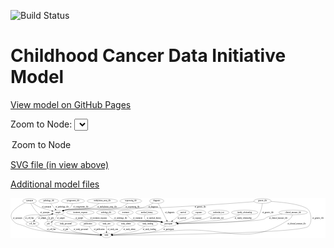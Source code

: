 <link rel='stylesheet' href="assets/style.css">
<link rel='stylesheet' href="https://unpkg.com/leaflet@1.5.1/dist/leaflet.css" integrity="sha512-xwE/Az9zrjBIphAcBb3F6JVqxf46+CDLwfLMHloNu6KEQCAWi6HcDUbeOfBIptF7tcCzusKFjFw2yuvEpDL9wQ==" crossorigin="">
<script type="text/javascript" src="https://code.jquery.com/jquery-3.2.1.min.js"></script>
<script type="text/javascript"  src="https://unpkg.com/leaflet@1.5.1/dist/leaflet.js"></script>
<script type="text/javascript" src="assets/actions.js"></script>

![Build Status](https://github.com/CBIIT/ccdi-model/actions/workflows/model-test-and-deploy.yml/badge.svg)

# Childhood Cancer Data Initiative Model

[View model on GitHub Pages](https://cbiit.github.io/ccdi-model/)



Zoom to Node: <select id="node_select">
  <option value="">Zoom to Node</option>
</select>
<div id="model"></div>

<p>
<a href="./model-desc/ccdi-model.svg">SVG file (in view above)</a>
<p>
<a href="./model-desc">Additional model files</a>
<div id='graph' style='display:off;'>
<svg width="2396pt" height="305pt"
 viewBox="0.00 0.00 2396.29 305.00" xmlns="http://www.w3.org/2000/svg" xmlns:xlink="http://www.w3.org/1999/xlink">
<g id="graph0" class="graph" transform="scale(1 1) rotate(0) translate(4 301)">
<title>Perl</title>
<polygon fill="#ffffff" stroke="transparent" points="-4,4 -4,-301 2392.2864,-301 2392.2864,4 -4,4"/>
<!-- methylation_array_file -->
<g id="node1" class="node">
<title>methylation_array_file</title>
<ellipse fill="none" stroke="#000000" cx="694.2864" cy="-279" rx="115.8798" ry="18"/>
<text text-anchor="middle" x="694.2864" y="-275.3" font-family="Times,serif" font-size="14.00" fill="#000000">methylation_array_file</text>
</g>
<!-- sample -->
<g id="node8" class="node">
<title>sample</title>
<ellipse fill="none" stroke="#000000" cx="357.2864" cy="-192" rx="44.393" ry="18"/>
<text text-anchor="middle" x="357.2864" y="-188.3" font-family="Times,serif" font-size="14.00" fill="#000000">sample</text>
</g>
<!-- methylation_array_file&#45;&gt;sample -->
<g id="edge4" class="edge">
<title>methylation_array_file&#45;&gt;sample</title>
<path fill="none" stroke="#000000" d="M670.228,-261.2073C653.2578,-249.6541 629.4995,-235.4133 606.2864,-228 524.2197,-201.7914 497.6848,-227.2839 413.2864,-210 408.9485,-209.1116 404.4736,-208.0079 400.0325,-206.7871"/>
<polygon fill="#000000" stroke="#000000" points="401.0116,-203.4269 390.4305,-203.966 399.0384,-210.143 401.0116,-203.4269"/>
<text text-anchor="middle" x="730.7864" y="-231.8" font-family="Times,serif" font-size="14.00" fill="#000000">of_methylation_array_file</text>
</g>
<!-- survival -->
<g id="node2" class="node">
<title>survival</title>
<ellipse fill="none" stroke="#000000" cx="1309.2864" cy="-192" rx="48.1917" ry="18"/>
<text text-anchor="middle" x="1309.2864" y="-188.3" font-family="Times,serif" font-size="14.00" fill="#000000">survival</text>
</g>
<!-- participant -->
<g id="node24" class="node">
<title>participant</title>
<ellipse fill="none" stroke="#000000" cx="1198.2864" cy="-105" rx="62.2891" ry="18"/>
<text text-anchor="middle" x="1198.2864" y="-101.3" font-family="Times,serif" font-size="14.00" fill="#000000">participant</text>
</g>
<!-- survival&#45;&gt;participant -->
<g id="edge26" class="edge">
<title>survival&#45;&gt;participant</title>
<path fill="none" stroke="#000000" d="M1288.4082,-175.636C1271.4495,-162.344 1247.3102,-143.424 1228.2821,-128.5101"/>
<polygon fill="#000000" stroke="#000000" points="1230.2399,-125.5977 1220.2102,-122.1835 1225.9217,-131.1071 1230.2399,-125.5977"/>
<text text-anchor="middle" x="1299.7864" y="-144.8" font-family="Times,serif" font-size="14.00" fill="#000000">of_survival</text>
</g>
<!-- study_personnel -->
<g id="node3" class="node">
<title>study_personnel</title>
<ellipse fill="none" stroke="#000000" cx="417.2864" cy="-105" rx="87.1846" ry="18"/>
<text text-anchor="middle" x="417.2864" y="-101.3" font-family="Times,serif" font-size="14.00" fill="#000000">study_personnel</text>
</g>
<!-- study -->
<g id="node19" class="node">
<title>study</title>
<ellipse fill="none" stroke="#000000" cx="726.2864" cy="-18" rx="36.2938" ry="18"/>
<text text-anchor="middle" x="726.2864" y="-14.3" font-family="Times,serif" font-size="14.00" fill="#000000">study</text>
</g>
<!-- study_personnel&#45;&gt;study -->
<g id="edge23" class="edge">
<title>study_personnel&#45;&gt;study</title>
<path fill="none" stroke="#000000" d="M428.3479,-86.8851C436.3143,-75.5012 448.1297,-61.5815 462.2864,-54 498.9616,-34.3591 614.4367,-24.5458 679.8683,-20.4464"/>
<polygon fill="#000000" stroke="#000000" points="680.1504,-23.9358 689.9202,-19.8369 679.7267,-16.9486 680.1504,-23.9358"/>
<text text-anchor="middle" x="531.7864" y="-57.8" font-family="Times,serif" font-size="14.00" fill="#000000">of_study_personnel</text>
</g>
<!-- sequencing_file -->
<g id="node4" class="node">
<title>sequencing_file</title>
<ellipse fill="none" stroke="#000000" cx="911.2864" cy="-279" rx="83.3857" ry="18"/>
<text text-anchor="middle" x="911.2864" y="-275.3" font-family="Times,serif" font-size="14.00" fill="#000000">sequencing_file</text>
</g>
<!-- sequencing_file&#45;&gt;sample -->
<g id="edge25" class="edge">
<title>sequencing_file&#45;&gt;sample</title>
<path fill="none" stroke="#000000" d="M889.307,-261.6C872.9501,-249.7469 849.5246,-234.9849 826.2864,-228 738.3098,-201.5561 503.7116,-226.2004 413.2864,-210 408.8698,-209.2087 404.3196,-208.1588 399.8118,-206.9624"/>
<polygon fill="#000000" stroke="#000000" points="400.658,-203.5638 390.0796,-204.1527 398.7164,-210.2892 400.658,-203.5638"/>
<text text-anchor="middle" x="924.7864" y="-231.8" font-family="Times,serif" font-size="14.00" fill="#000000">of_sequencing_file</text>
</g>
<!-- exposure -->
<g id="node5" class="node">
<title>exposure</title>
<ellipse fill="none" stroke="#000000" cx="1428.2864" cy="-192" rx="53.0913" ry="18"/>
<text text-anchor="middle" x="1428.2864" y="-188.3" font-family="Times,serif" font-size="14.00" fill="#000000">exposure</text>
</g>
<!-- exposure&#45;&gt;participant -->
<g id="edge8" class="edge">
<title>exposure&#45;&gt;participant</title>
<path fill="none" stroke="#000000" d="M1405.1048,-175.5041C1388.5534,-164.3867 1365.394,-150.1363 1343.2864,-141 1317.4683,-130.3303 1287.7092,-122.2664 1261.8949,-116.5042"/>
<polygon fill="#000000" stroke="#000000" points="1262.3557,-113.023 1251.8419,-114.3305 1260.8763,-119.8649 1262.3557,-113.023"/>
<text text-anchor="middle" x="1415.7864" y="-144.8" font-family="Times,serif" font-size="14.00" fill="#000000">of_exposure</text>
</g>
<!-- publication -->
<g id="node6" class="node">
<title>publication</title>
<ellipse fill="none" stroke="#000000" cx="585.2864" cy="-105" rx="63.0888" ry="18"/>
<text text-anchor="middle" x="585.2864" y="-101.3" font-family="Times,serif" font-size="14.00" fill="#000000">publication</text>
</g>
<!-- publication&#45;&gt;study -->
<g id="edge13" class="edge">
<title>publication&#45;&gt;study</title>
<path fill="none" stroke="#000000" d="M594.0138,-86.72C600.0356,-75.852 608.9879,-62.5601 620.2864,-54 638.1769,-40.4455 661.4982,-31.7941 681.7094,-26.3804"/>
<polygon fill="#000000" stroke="#000000" points="682.7882,-29.7187 691.6459,-23.9057 681.0964,-22.9262 682.7882,-29.7187"/>
<text text-anchor="middle" x="671.2864" y="-57.8" font-family="Times,serif" font-size="14.00" fill="#000000">of_publication</text>
</g>
<!-- study_arm -->
<g id="node7" class="node">
<title>study_arm</title>
<ellipse fill="none" stroke="#000000" cx="726.2864" cy="-105" rx="59.5901" ry="18"/>
<text text-anchor="middle" x="726.2864" y="-101.3" font-family="Times,serif" font-size="14.00" fill="#000000">study_arm</text>
</g>
<!-- study_arm&#45;&gt;study -->
<g id="edge12" class="edge">
<title>study_arm&#45;&gt;study</title>
<path fill="none" stroke="#000000" d="M726.2864,-86.9735C726.2864,-75.1918 726.2864,-59.5607 726.2864,-46.1581"/>
<polygon fill="#000000" stroke="#000000" points="729.7865,-46.0033 726.2864,-36.0034 722.7865,-46.0034 729.7865,-46.0033"/>
<text text-anchor="middle" x="774.7864" y="-57.8" font-family="Times,serif" font-size="14.00" fill="#000000">of_study_arm</text>
</g>
<!-- cell_line -->
<g id="node9" class="node">
<title>cell_line</title>
<ellipse fill="none" stroke="#000000" cx="163.2864" cy="-105" rx="49.2915" ry="18"/>
<text text-anchor="middle" x="163.2864" y="-101.3" font-family="Times,serif" font-size="14.00" fill="#000000">cell_line</text>
</g>
<!-- sample&#45;&gt;cell_line -->
<g id="edge20" class="edge">
<title>sample&#45;&gt;cell_line</title>
<path fill="none" stroke="#000000" d="M319.9491,-182.0477C309.4121,-179.3348 297.9211,-176.466 287.2864,-174 248.8214,-165.0807 233.4526,-177.427 200.2864,-156 190.9145,-149.9453 183.1369,-140.619 177.1711,-131.5895"/>
<polygon fill="#000000" stroke="#000000" points="180.0055,-129.5143 171.8172,-122.7909 174.0255,-133.1531 180.0055,-129.5143"/>
<text text-anchor="middle" x="236.7864" y="-144.8" font-family="Times,serif" font-size="14.00" fill="#000000">of_sample</text>
</g>
<!-- pdx -->
<g id="node10" class="node">
<title>pdx</title>
<ellipse fill="none" stroke="#000000" cx="284.2864" cy="-105" rx="27.8951" ry="18"/>
<text text-anchor="middle" x="284.2864" y="-101.3" font-family="Times,serif" font-size="14.00" fill="#000000">pdx</text>
</g>
<!-- sample&#45;&gt;pdx -->
<g id="edge19" class="edge">
<title>sample&#45;&gt;pdx</title>
<path fill="none" stroke="#000000" d="M351.2553,-173.7541C347.2449,-163.4222 341.2449,-150.6722 333.2864,-141 327.6943,-134.2038 320.5473,-128.0159 313.4514,-122.761"/>
<polygon fill="#000000" stroke="#000000" points="315.4467,-119.8854 305.241,-117.0401 311.4448,-125.6287 315.4467,-119.8854"/>
<text text-anchor="middle" x="379.7864" y="-144.8" font-family="Times,serif" font-size="14.00" fill="#000000">of_sample</text>
</g>
<!-- sample&#45;&gt;participant -->
<g id="edge21" class="edge">
<title>sample&#45;&gt;participant</title>
<path fill="none" stroke="#000000" d="M384.4137,-177.708C409.3435,-165.3879 447.7146,-148.4442 483.2864,-141 623.2003,-111.7198 984.6708,-142.449 1126.2864,-123 1132.0107,-122.2139 1137.9388,-121.1508 1143.8237,-119.932"/>
<polygon fill="#000000" stroke="#000000" points="1144.6377,-123.3366 1153.6432,-117.7551 1143.1226,-116.5025 1144.6377,-123.3366"/>
<text text-anchor="middle" x="519.7864" y="-144.8" font-family="Times,serif" font-size="14.00" fill="#000000">of_sample</text>
</g>
<!-- cell_line&#45;&gt;sample -->
<g id="edge27" class="edge">
<title>cell_line&#45;&gt;sample</title>
<path fill="none" stroke="#000000" d="M128.0437,-117.942C107.1233,-127.5316 87.0399,-141.4172 100.2864,-156 128.3566,-186.9019 246.1679,-166.7797 287.2864,-174 295.1074,-175.3733 303.339,-177.1676 311.3005,-179.0908"/>
<polygon fill="#000000" stroke="#000000" points="310.6379,-182.533 321.1892,-181.5737 312.3427,-175.7437 310.6379,-182.533"/>
<text text-anchor="middle" x="140.7864" y="-144.8" font-family="Times,serif" font-size="14.00" fill="#000000">of_cell_line</text>
</g>
<!-- cell_line&#45;&gt;study -->
<g id="edge28" class="edge">
<title>cell_line&#45;&gt;study</title>
<path fill="none" stroke="#000000" d="M188.286,-89.3794C208.7142,-77.4602 238.7734,-61.8022 267.2864,-54 343.983,-33.013 578.7075,-22.903 679.5007,-19.4396"/>
<polygon fill="#000000" stroke="#000000" points="679.809,-22.9313 689.6855,-19.0967 679.5734,-15.9352 679.809,-22.9313"/>
<text text-anchor="middle" x="307.7864" y="-57.8" font-family="Times,serif" font-size="14.00" fill="#000000">of_cell_line</text>
</g>
<!-- pdx&#45;&gt;sample -->
<g id="edge30" class="edge">
<title>pdx&#45;&gt;sample</title>
<path fill="none" stroke="#000000" d="M278.3406,-122.8215C275.9905,-133.2574 275.1206,-146.2568 281.2864,-156 287.8128,-166.313 298.1806,-173.7294 309.1852,-179.0412"/>
<polygon fill="#000000" stroke="#000000" points="307.9376,-182.3142 318.5085,-183.0256 310.6885,-175.8774 307.9376,-182.3142"/>
<text text-anchor="middle" x="305.2864" y="-144.8" font-family="Times,serif" font-size="14.00" fill="#000000">of_pdx</text>
</g>
<!-- pdx&#45;&gt;study -->
<g id="edge31" class="edge">
<title>pdx&#45;&gt;study</title>
<path fill="none" stroke="#000000" d="M304.7687,-92.6191C325.715,-80.5988 359.587,-62.9026 391.2864,-54 444.374,-39.0907 600.965,-26.616 679.8123,-21.0765"/>
<polygon fill="#000000" stroke="#000000" points="680.2126,-24.5572 689.946,-20.3727 679.7275,-17.574 680.2126,-24.5572"/>
<text text-anchor="middle" x="415.2864" y="-57.8" font-family="Times,serif" font-size="14.00" fill="#000000">of_pdx</text>
</g>
<!-- study_admin -->
<g id="node11" class="node">
<title>study_admin</title>
<ellipse fill="none" stroke="#000000" cx="874.2864" cy="-105" rx="70.3881" ry="18"/>
<text text-anchor="middle" x="874.2864" y="-101.3" font-family="Times,serif" font-size="14.00" fill="#000000">study_admin</text>
</g>
<!-- study_admin&#45;&gt;study -->
<g id="edge5" class="edge">
<title>study_admin&#45;&gt;study</title>
<path fill="none" stroke="#000000" d="M861.2186,-86.8657C852.6249,-76.0525 840.5433,-62.7671 827.2864,-54 809.7815,-42.4236 788.1066,-34.0615 769.3294,-28.3279"/>
<polygon fill="#000000" stroke="#000000" points="770.1061,-24.909 759.5271,-25.4877 768.158,-31.6325 770.1061,-24.909"/>
<text text-anchor="middle" x="900.7864" y="-57.8" font-family="Times,serif" font-size="14.00" fill="#000000">of_study_admin</text>
</g>
<!-- molecular_test -->
<g id="node12" class="node">
<title>molecular_test</title>
<ellipse fill="none" stroke="#000000" cx="1579.2864" cy="-192" rx="79.8859" ry="18"/>
<text text-anchor="middle" x="1579.2864" y="-188.3" font-family="Times,serif" font-size="14.00" fill="#000000">molecular_test</text>
</g>
<!-- molecular_test&#45;&gt;participant -->
<g id="edge29" class="edge">
<title>molecular_test&#45;&gt;participant</title>
<path fill="none" stroke="#000000" d="M1547.6791,-175.2201C1524.8446,-163.8218 1492.9314,-149.3521 1463.2864,-141 1399.156,-122.932 1323.6544,-113.8082 1269.681,-109.2786"/>
<polygon fill="#000000" stroke="#000000" points="1269.7716,-105.7746 1259.5224,-108.4589 1269.2085,-112.7519 1269.7716,-105.7746"/>
<text text-anchor="middle" x="1566.2864" y="-144.8" font-family="Times,serif" font-size="14.00" fill="#000000">of_molecular_test</text>
</g>
<!-- diagnosis -->
<g id="node13" class="node">
<title>diagnosis</title>
<ellipse fill="none" stroke="#000000" cx="1108.2864" cy="-279" rx="54.6905" ry="18"/>
<text text-anchor="middle" x="1108.2864" y="-275.3" font-family="Times,serif" font-size="14.00" fill="#000000">diagnosis</text>
</g>
<!-- diagnosis&#45;&gt;sample -->
<g id="edge11" class="edge">
<title>diagnosis&#45;&gt;sample</title>
<path fill="none" stroke="#000000" d="M1081.4913,-263.263C1059.2396,-251.1061 1026.321,-235.1827 995.2864,-228 869.2235,-198.8237 540.7953,-232.0136 413.2864,-210 408.8649,-209.2367 404.3115,-208.2051 399.8017,-207.0199"/>
<polygon fill="#000000" stroke="#000000" points="400.6446,-203.6206 390.067,-204.2243 398.7124,-210.3486 400.6446,-203.6206"/>
<text text-anchor="middle" x="1080.7864" y="-231.8" font-family="Times,serif" font-size="14.00" fill="#000000">of_diagnosis</text>
</g>
<!-- diagnosis&#45;&gt;participant -->
<g id="edge10" class="edge">
<title>diagnosis&#45;&gt;participant</title>
<path fill="none" stroke="#000000" d="M1119.0048,-261.195C1122.3814,-255.437 1126.0677,-248.9917 1129.2864,-243 1145.465,-212.8828 1147.9978,-204.5786 1163.2864,-174 1170.2271,-160.118 1178.0326,-144.7106 1184.5083,-131.9829"/>
<polygon fill="#000000" stroke="#000000" points="1187.7443,-133.3412 1189.1647,-122.842 1181.507,-130.1638 1187.7443,-133.3412"/>
<text text-anchor="middle" x="1207.7864" y="-188.3" font-family="Times,serif" font-size="14.00" fill="#000000">of_diagnosis</text>
</g>
<!-- family_relationship -->
<g id="node14" class="node">
<title>family_relationship</title>
<ellipse fill="none" stroke="#000000" cx="1777.2864" cy="-192" rx="100.1823" ry="18"/>
<text text-anchor="middle" x="1777.2864" y="-188.3" font-family="Times,serif" font-size="14.00" fill="#000000">family_relationship</text>
</g>
<!-- family_relationship&#45;&gt;participant -->
<g id="edge35" class="edge">
<title>family_relationship&#45;&gt;participant</title>
<path fill="none" stroke="#000000" d="M1738.9358,-175.2395C1710.5878,-163.6171 1670.7442,-148.8653 1634.2864,-141 1566.836,-126.4484 1375.4921,-114.4177 1270.1039,-108.6599"/>
<polygon fill="#000000" stroke="#000000" points="1270.0441,-105.1517 1259.8694,-108.1058 1269.6655,-112.1414 1270.0441,-105.1517"/>
<text text-anchor="middle" x="1765.7864" y="-144.8" font-family="Times,serif" font-size="14.00" fill="#000000">of_family_relationship</text>
</g>
<!-- pathology_file -->
<g id="node15" class="node">
<title>pathology_file</title>
<ellipse fill="none" stroke="#000000" cx="287.2864" cy="-279" rx="76.0865" ry="18"/>
<text text-anchor="middle" x="287.2864" y="-275.3" font-family="Times,serif" font-size="14.00" fill="#000000">pathology_file</text>
</g>
<!-- pathology_file&#45;&gt;sample -->
<g id="edge1" class="edge">
<title>pathology_file&#45;&gt;sample</title>
<path fill="none" stroke="#000000" d="M301.2263,-260.9594C308.8546,-251.155 318.5136,-238.8504 327.2864,-228 330.1845,-224.4156 333.2691,-220.6546 336.3159,-216.9705"/>
<polygon fill="#000000" stroke="#000000" points="339.1354,-219.054 342.838,-209.1272 333.7531,-214.5784 339.1354,-219.054"/>
<text text-anchor="middle" x="388.2864" y="-231.8" font-family="Times,serif" font-size="14.00" fill="#000000">of_pathology_file</text>
</g>
<!-- study_funding -->
<g id="node16" class="node">
<title>study_funding</title>
<ellipse fill="none" stroke="#000000" cx="1040.2864" cy="-105" rx="77.1866" ry="18"/>
<text text-anchor="middle" x="1040.2864" y="-101.3" font-family="Times,serif" font-size="14.00" fill="#000000">study_funding</text>
</g>
<!-- study_funding&#45;&gt;study -->
<g id="edge17" class="edge">
<title>study_funding&#45;&gt;study</title>
<path fill="none" stroke="#000000" d="M1018.8315,-87.576C1003.6607,-76.1873 982.3498,-61.9917 961.2864,-54 927.6122,-41.2236 830.6352,-29.1363 772.3156,-22.7363"/>
<polygon fill="#000000" stroke="#000000" points="772.5697,-19.2434 762.2509,-21.6461 771.8158,-26.2027 772.5697,-19.2434"/>
<text text-anchor="middle" x="1052.2864" y="-57.8" font-family="Times,serif" font-size="14.00" fill="#000000">of_study_funding</text>
</g>
<!-- treatment_response -->
<g id="node17" class="node">
<title>treatment_response</title>
<ellipse fill="none" stroke="#000000" cx="527.2864" cy="-192" rx="104.7816" ry="18"/>
<text text-anchor="middle" x="527.2864" y="-188.3" font-family="Times,serif" font-size="14.00" fill="#000000">treatment_response</text>
</g>
<!-- treatment_response&#45;&gt;participant -->
<g id="edge6" class="edge">
<title>treatment_response&#45;&gt;participant</title>
<path fill="none" stroke="#000000" d="M541.0746,-174.0903C551.2981,-162.3245 566.3525,-147.8801 583.2864,-141 639.2131,-118.2774 1066.5026,-131.3674 1126.2864,-123 1132.0086,-122.1991 1137.9354,-121.1265 1143.8195,-119.9019"/>
<polygon fill="#000000" stroke="#000000" points="1144.6362,-123.3059 1153.6381,-117.7187 1143.1168,-116.4727 1144.6362,-123.3059"/>
<text text-anchor="middle" x="666.2864" y="-144.8" font-family="Times,serif" font-size="14.00" fill="#000000">of_treatment_response</text>
</g>
<!-- cytogenomic_file -->
<g id="node18" class="node">
<title>cytogenomic_file</title>
<ellipse fill="none" stroke="#000000" cx="471.2864" cy="-279" rx="89.8845" ry="18"/>
<text text-anchor="middle" x="471.2864" y="-275.3" font-family="Times,serif" font-size="14.00" fill="#000000">cytogenomic_file</text>
</g>
<!-- cytogenomic_file&#45;&gt;sample -->
<g id="edge9" class="edge">
<title>cytogenomic_file&#45;&gt;sample</title>
<path fill="none" stroke="#000000" d="M467.2445,-260.9205C464.0028,-250.1278 458.4397,-236.8449 449.2864,-228 445.3648,-224.2106 422.6336,-215.3013 400.7496,-207.2944"/>
<polygon fill="#000000" stroke="#000000" points="401.7479,-203.9335 391.1537,-203.8186 399.3639,-210.5151 401.7479,-203.9335"/>
<text text-anchor="middle" x="530.7864" y="-231.8" font-family="Times,serif" font-size="14.00" fill="#000000">of_cytogenomic_file</text>
</g>
<!-- radiology_file -->
<g id="node20" class="node">
<title>radiology_file</title>
<ellipse fill="none" stroke="#000000" cx="723.2864" cy="-192" rx="73.387" ry="18"/>
<text text-anchor="middle" x="723.2864" y="-188.3" font-family="Times,serif" font-size="14.00" fill="#000000">radiology_file</text>
</g>
<!-- radiology_file&#45;&gt;participant -->
<g id="edge24" class="edge">
<title>radiology_file&#45;&gt;participant</title>
<path fill="none" stroke="#000000" d="M735.8571,-174.2043C745.2437,-162.4907 759.1909,-148.062 775.2864,-141 846.8076,-109.6197 1049.039,-134.5254 1126.2864,-123 1132.0011,-122.1474 1137.9231,-121.0411 1143.8042,-119.7963"/>
<polygon fill="#000000" stroke="#000000" points="1144.6302,-123.198 1153.6196,-117.5907 1143.0955,-116.3683 1144.6302,-123.198"/>
<text text-anchor="middle" x="834.2864" y="-144.8" font-family="Times,serif" font-size="14.00" fill="#000000">of_radiology_file</text>
</g>
<!-- treatment -->
<g id="node21" class="node">
<title>treatment</title>
<ellipse fill="none" stroke="#000000" cx="872.2864" cy="-192" rx="57.6901" ry="18"/>
<text text-anchor="middle" x="872.2864" y="-188.3" font-family="Times,serif" font-size="14.00" fill="#000000">treatment</text>
</g>
<!-- treatment&#45;&gt;participant -->
<g id="edge7" class="edge">
<title>treatment&#45;&gt;participant</title>
<path fill="none" stroke="#000000" d="M882.5533,-174.161C890.2518,-162.5871 901.9149,-148.3406 916.2864,-141 957.9981,-119.6949 1080.0866,-130.7044 1126.2864,-123 1131.6878,-122.0992 1137.2802,-121.0015 1142.8513,-119.7969"/>
<polygon fill="#000000" stroke="#000000" points="1143.835,-123.1627 1152.8103,-117.5329 1142.2832,-116.3368 1143.835,-123.1627"/>
<text text-anchor="middle" x="963.2864" y="-144.8" font-family="Times,serif" font-size="14.00" fill="#000000">of_treatment</text>
</g>
<!-- synonym -->
<g id="node22" class="node">
<title>synonym</title>
<ellipse fill="none" stroke="#000000" cx="141.2864" cy="-279" rx="51.9908" ry="18"/>
<text text-anchor="middle" x="141.2864" y="-275.3" font-family="Times,serif" font-size="14.00" fill="#000000">synonym</text>
</g>
<!-- synonym&#45;&gt;sample -->
<g id="edge32" class="edge">
<title>synonym&#45;&gt;sample</title>
<path fill="none" stroke="#000000" d="M164.847,-262.7046C181.6419,-251.6792 205.0883,-237.4563 227.2864,-228 235.1548,-224.6481 276.3731,-213.3995 310.3186,-204.3577"/>
<polygon fill="#000000" stroke="#000000" points="311.3532,-207.7043 320.1195,-201.7543 309.5561,-200.939 311.3532,-207.7043"/>
<text text-anchor="middle" x="269.7864" y="-231.8" font-family="Times,serif" font-size="14.00" fill="#000000">of_synonym</text>
</g>
<!-- synonym&#45;&gt;study -->
<g id="edge34" class="edge">
<title>synonym&#45;&gt;study</title>
<path fill="none" stroke="#000000" d="M108.0334,-264.9467C58.9312,-242.0499 -23.9666,-193.9047 7.2864,-141 32.5803,-98.1829 59.2152,-105.7225 105.2864,-87 156.5299,-66.1755 170.771,-63.3607 225.2864,-54 311.8933,-39.1289 572.6455,-25.3606 679.6701,-20.1755"/>
<polygon fill="#000000" stroke="#000000" points="680.0181,-23.6629 689.8383,-19.6864 679.6816,-16.671 680.0181,-23.6629"/>
<text text-anchor="middle" x="49.7864" y="-144.8" font-family="Times,serif" font-size="14.00" fill="#000000">of_synonym</text>
</g>
<!-- synonym&#45;&gt;participant -->
<g id="edge33" class="edge">
<title>synonym&#45;&gt;participant</title>
<path fill="none" stroke="#000000" d="M150.3165,-261.05C168.2635,-227.9263 212.0366,-158.933 273.2864,-141 364.2659,-114.3626 1032.3252,-135.5748 1126.2864,-123 1132.0951,-122.2226 1138.1127,-121.1533 1144.0814,-119.9202"/>
<polygon fill="#000000" stroke="#000000" points="1145.0296,-123.2951 1154.0348,-117.7132 1143.5142,-116.461 1145.0296,-123.2951"/>
<text text-anchor="middle" x="257.7864" y="-188.3" font-family="Times,serif" font-size="14.00" fill="#000000">of_synonym</text>
</g>
<!-- generic_file -->
<g id="node23" class="node">
<title>generic_file</title>
<ellipse fill="none" stroke="#000000" cx="1913.2864" cy="-279" rx="65.7887" ry="18"/>
<text text-anchor="middle" x="1913.2864" y="-275.3" font-family="Times,serif" font-size="14.00" fill="#000000">generic_file</text>
</g>
<!-- generic_file&#45;&gt;sample -->
<g id="edge16" class="edge">
<title>generic_file&#45;&gt;sample</title>
<path fill="none" stroke="#000000" d="M1850.0733,-274.0305C1716.8796,-263.7485 1397.5491,-240.0926 1129.2864,-228 970.2865,-220.8327 570.2052,-236.6239 413.2864,-210 408.8627,-209.2494 404.3078,-208.2263 399.7972,-207.0462"/>
<polygon fill="#000000" stroke="#000000" points="400.6386,-203.6465 390.0614,-204.2571 398.7108,-210.3758 400.6386,-203.6465"/>
<text text-anchor="middle" x="1440.2864" y="-231.8" font-family="Times,serif" font-size="14.00" fill="#000000">of_generic_file</text>
</g>
<!-- generic_file&#45;&gt;study -->
<g id="edge15" class="edge">
<title>generic_file&#45;&gt;study</title>
<path fill="none" stroke="#000000" d="M1977.9561,-275.8053C2069.233,-269.7886 2228.7302,-253.2263 2264.2864,-210 2278.7765,-192.3841 2296.7891,-121.891 2263.2864,-87 2210.3954,-31.9172 1025.1868,-20.1828 773.1423,-18.3072"/>
<polygon fill="#000000" stroke="#000000" points="772.8905,-14.8054 762.8653,-18.2324 772.8395,-21.8052 772.8905,-14.8054"/>
<text text-anchor="middle" x="2335.2864" y="-144.8" font-family="Times,serif" font-size="14.00" fill="#000000">of_generic_file</text>
</g>
<!-- generic_file&#45;&gt;participant -->
<g id="edge14" class="edge">
<title>generic_file&#45;&gt;participant</title>
<path fill="none" stroke="#000000" d="M1911.8279,-260.6645C1909.3763,-238.6635 1902.9316,-201.3275 1886.2864,-174 1874.8239,-155.1813 1869.6516,-149.4136 1849.2864,-141 1797.0141,-119.4043 1429.5708,-109.5863 1270.9314,-106.3188"/>
<polygon fill="#000000" stroke="#000000" points="1270.8586,-102.8167 1260.7896,-106.113 1270.7165,-109.8152 1270.8586,-102.8167"/>
<text text-anchor="middle" x="1954.2864" y="-188.3" font-family="Times,serif" font-size="14.00" fill="#000000">of_generic_file</text>
</g>
<!-- participant&#45;&gt;study -->
<g id="edge22" class="edge">
<title>participant&#45;&gt;study</title>
<path fill="none" stroke="#000000" d="M1177.6624,-87.9215C1162.2979,-76.224 1140.2609,-61.516 1118.2864,-54 1055.5408,-32.539 862.6552,-22.9277 772.9984,-19.5334"/>
<polygon fill="#000000" stroke="#000000" points="772.971,-16.0301 762.8488,-19.1591 772.713,-23.0253 772.971,-16.0301"/>
<text text-anchor="middle" x="1198.7864" y="-57.8" font-family="Times,serif" font-size="14.00" fill="#000000">of_participant</text>
</g>
<!-- medical_history -->
<g id="node25" class="node">
<title>medical_history</title>
<ellipse fill="none" stroke="#000000" cx="1033.2864" cy="-192" rx="85.2851" ry="18"/>
<text text-anchor="middle" x="1033.2864" y="-188.3" font-family="Times,serif" font-size="14.00" fill="#000000">medical_history</text>
</g>
<!-- medical_history&#45;&gt;participant -->
<g id="edge18" class="edge">
<title>medical_history&#45;&gt;participant</title>
<path fill="none" stroke="#000000" d="M1020.8484,-173.7207C1015.3087,-163.1226 1011.578,-150.1134 1019.2864,-141 1034.8578,-122.5904 1102.6834,-127.9278 1126.2864,-123 1131.3591,-121.9409 1136.615,-120.7704 1141.8713,-119.5495"/>
<polygon fill="#000000" stroke="#000000" points="1143.0138,-122.8754 1151.9321,-117.1557 1141.3935,-116.0655 1143.0138,-122.8754"/>
<text text-anchor="middle" x="1087.2864" y="-144.8" font-family="Times,serif" font-size="14.00" fill="#000000">of_medical_history</text>
</g>
<!-- clinical_measure_file -->
<g id="node26" class="node">
<title>clinical_measure_file</title>
<ellipse fill="none" stroke="#000000" cx="2146.2864" cy="-192" rx="108.5808" ry="18"/>
<text text-anchor="middle" x="2146.2864" y="-188.3" font-family="Times,serif" font-size="14.00" fill="#000000">clinical_measure_file</text>
</g>
<!-- clinical_measure_file&#45;&gt;study -->
<g id="edge2" class="edge">
<title>clinical_measure_file&#45;&gt;study</title>
<path fill="none" stroke="#000000" d="M2141.5033,-173.8994C2137.5062,-162.5216 2130.5928,-148.6032 2119.2864,-141 1798.2903,74.8612 1638.7434,-86.519 1253.2864,-54 1075.9855,-39.042 864.7218,-26.0785 772.8201,-20.6783"/>
<polygon fill="#000000" stroke="#000000" points="772.9227,-17.1784 762.7352,-20.0879 772.5135,-24.1664 772.9227,-17.1784"/>
<text text-anchor="middle" x="2173.2864" y="-101.3" font-family="Times,serif" font-size="14.00" fill="#000000">of_clinical_measure_file</text>
</g>
<!-- clinical_measure_file&#45;&gt;participant -->
<g id="edge3" class="edge">
<title>clinical_measure_file&#45;&gt;participant</title>
<path fill="none" stroke="#000000" d="M2063.2287,-180.348C2018.5005,-173.4074 1968.2889,-164.3506 1947.2864,-156 1935.9459,-151.491 1935.8948,-144.7662 1924.2864,-141 1863.3741,-121.2377 1442.6432,-110.1819 1270.9764,-106.4499"/>
<polygon fill="#000000" stroke="#000000" points="1270.8457,-102.9464 1260.7727,-106.2304 1270.6951,-109.9448 1270.8457,-102.9464"/>
<text text-anchor="middle" x="2033.2864" y="-144.8" font-family="Times,serif" font-size="14.00" fill="#000000">of_clinical_measure_file</text>
</g>
</g>
</svg>
</div>
